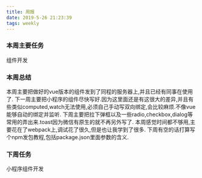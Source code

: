 ```yaml
---
title: 周报
date: 2019-5-26 21:23:39
tags: weekly
---
```


### 本周主要任务

组件开发

### 本周总结

本周主要把做好的vue版本的组件发到了同程的服务器上,并且已经有同事在使用了.
下一周主要把小程序的组件尽快写好.因为这里面还是有这很大的差异,并且有些类似computed,watch无法使用,必须自己手动写双向绑定,会比较麻烦.不像vue能够自动的绑定并监听.
下周主要把拉下弹框以及一些radio,checkbox,dialog等常用的弄出来.toast因为微信有原生的就不再另外写了.
本周感觉时间都不够用,主要花在了webpack上,调试花了很久,但是也让我学到了很多.
下周有空的话打算写个npm发包教程,包括package.json里面参数的含义.

### 下周任务

小程序组件开发
